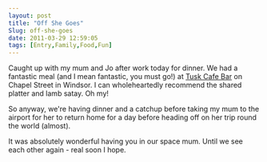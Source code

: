 ```yaml
---
layout: post
title: "Off She Goes"
Slug: off-she-goes
date: 2011-03-29 12:59:05
tags: [Entry,Family,Food,Fun]
---
```

Caught up with my mum and Jo after work today for dinner. We had a fantastic meal (and I mean fantastic, you must go!) at [Tusk Cafe Bar](http://maps.google.com/maps/place?cid=6703294760615249828&q=Tusk+Cafe+Bar&dtab=0&sll=-37.853944,144.993079&sspn=0.006295,0.006295&ie=UTF8&ll=-37.852643,144.991773&spn=0,0&z=19) on Chapel Street in Windsor. I can wholeheartedly recommend the shared platter and lamb satay. Oh my!

So anyway, we're having dinner and a catchup before taking my mum to the airport for her to return home for a day before heading off on her trip round the world (almost).

It was absolutely wonderful having you in our space mum. Until we see each other again - real soon I hope.
